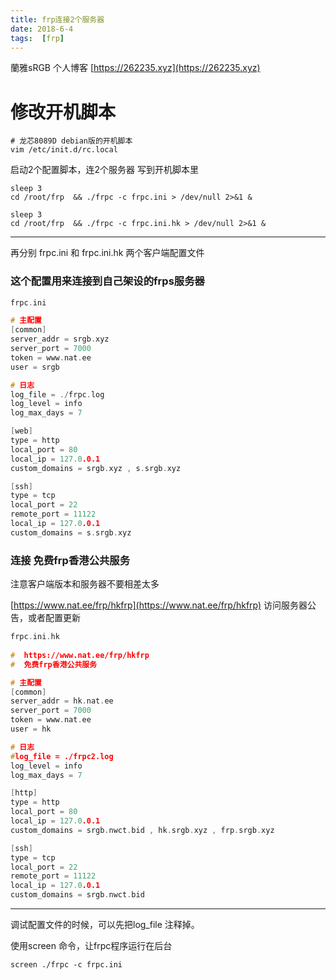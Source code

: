 ```yaml
---
title: frp连接2个服务器
date: 2018-6-4
tags:  [frp]
---
```


蘭雅sRGB 个人博客 [https://262235.xyz](https://262235.xyz)

# 修改开机脚本
	# 龙芯8089D debian版的开机脚本
	vim /etc/init.d/rc.local

启动2个配置脚本，连2个服务器
写到开机脚本里

	sleep 3
	cd /root/frp  && ./frpc -c frpc.ini > /dev/null 2>&1 &
	
	sleep 3
	cd /root/frp  && ./frpc -c frpc.ini.hk > /dev/null 2>&1 &

---

再分别 frpc.ini 和 frpc.ini.hk 两个客户端配置文件

### 这个配置用来连接到自己架设的frps服务器

```c++
frpc.ini

# 主配置
[common]
server_addr = srgb.xyz
server_port = 7000
token = www.nat.ee
user = srgb

# 日志
log_file = ./frpc.log
log_level = info
log_max_days = 7

[web]
type = http
local_port = 80
local_ip = 127.0.0.1
custom_domains = srgb.xyz , s.srgb.xyz

[ssh]
type = tcp
local_port = 22
remote_port = 11122
local_ip = 127.0.0.1
custom_domains = s.srgb.xyz

```

###  连接 免费frp香港公共服务
注意客户端版本和服务器不要相差太多

[https://www.nat.ee/frp/hkfrp](https://www.nat.ee/frp/hkfrp)
访问服务器公告，或者配置更新


```c++
frpc.ini.hk
 
#  https://www.nat.ee/frp/hkfrp
#  免费frp香港公共服务

# 主配置
[common]
server_addr = hk.nat.ee
server_port = 7000
token = www.nat.ee
user = hk

# 日志
#log_file = ./frpc2.log
log_level = info
log_max_days = 7

[http]
type = http
local_port = 80
local_ip = 127.0.0.1
custom_domains = srgb.nwct.bid , hk.srgb.xyz , frp.srgb.xyz

[ssh]
type = tcp
local_port = 22
remote_port = 11122
local_ip = 127.0.0.1
custom_domains = srgb.nwct.bid

```

---
调试配置文件的时候，可以先把log_file 注释掉。

使用screen 命令，让frpc程序运行在后台

	screen ./frpc -c frpc.ini